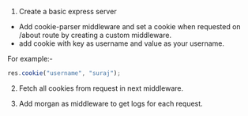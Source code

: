1. Create a basic express server

- Add cookie-parser middleware and set a cookie when requested on /about route by creating a custom middleware.
- add cookie with key as username and value as your username.

For example:-

```js
res.cookie("username", "suraj");
```

2. Fetch all cookies from request in next middleware.

3. Add morgan as middleware to get logs for each request.
